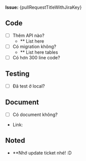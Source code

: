 **Issue:** {pullRequestTitleWithJiraKey}

## Code

- [ ] Thêm API nào?
    - ** List here
- [ ] Có migration không?
    - ** List here tables
- [ ] Có hơn 300 line code?

## Testing

- [ ] Đã test ở local?

## Document

- [ ] Có document không?
- Link: <!-- Link document -->

## Noted
- **Nhớ update ticket nhé! :D